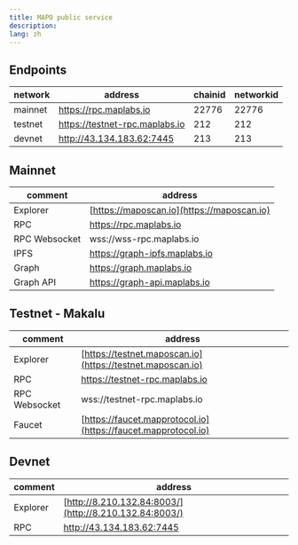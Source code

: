 ```yaml
---
title: MAPO public service
description:
lang: zh
---
```


## Endpoints

| network  | address                        | chainid | networkid |
| -------- |--------------------------------| ------ | ------ |
| mainnet  | https://rpc.maplabs.io         | 22776 | 22776 |
| testnet  | https://testnet-rpc.maplabs.io | 212 | 212 |
| devnet   | http://43.134.183.62:7445      | 213 | 213 |


## Mainnet
| comment       | address                                    |
|---------------|--------------------------------------------|
| Explorer      | [https://maposcan.io](https://maposcan.io) |
| RPC           | https://rpc.maplabs.io                     |
| RPC Websocket | wss://wss-rpc.maplabs.io                   |
| IPFS          | https://graph-ipfs.maplabs.io              |
| Graph         | https://graph.maplabs.io                   |
| Graph API     | https://graph-api.maplabs.io               |


## Testnet - Makalu
| comment       | address                                                        |
|---------------|----------------------------------------------------------------|
| Explorer      | [https://testnet.maposcan.io](https://testnet.maposcan.io)     |
| RPC           | https://testnet-rpc.maplabs.io                                 |
| RPC Websocket | wss://testnet-rpc.maplabs.io                                   |
| Faucet        | [https://faucet.mapprotocol.io](https://faucet.mapprotocol.io) |


## Devnet
| comment       | address                                                        |
|---------------|----------------------------------------------------------------|
| Explorer      | [http://8.210.132.84:8003/](http://8.210.132.84:8003/)         |
| RPC           | http://43.134.183.62:7445                                      |